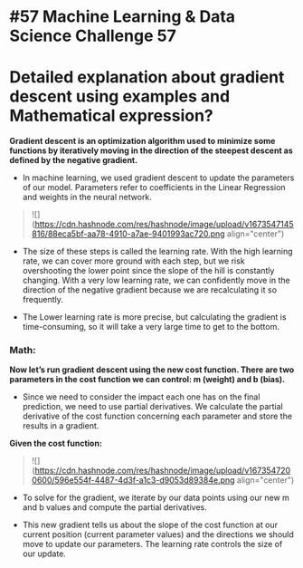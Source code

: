 # #57 Machine Learning & Data Science Challenge 57

# Detailed explanation about gradient descent using examples and Mathematical expression?

**Gradient descent is an optimization algorithm used to minimize some functions by iteratively moving in the direction of the steepest descent as defined by the negative gradient.**

* In machine learning, we used gradient descent to update the parameters of our model. Parameters refer to coefficients in the Linear Regression and weights in the neural network.
    

> ![](https://cdn.hashnode.com/res/hashnode/image/upload/v1673547145816/88eca5bf-aa78-4910-a7ae-9401993ac720.png align="center")

* The size of these steps is called the learning rate. With the high learning rate, we can cover more ground with each step, but we risk overshooting the lower point since the slope of the hill is constantly changing. With a very low learning rate, we can confidently move in the direction of the negative gradient because we are recalculating it so frequently.
    
* The Lower learning rate is more precise, but calculating the gradient is time-consuming, so it will take a very large time to get to the bottom.
    

### Math:

**Now let’s run gradient descent using the new cost function. There are two parameters in the cost function we can control: m (weight) and b (bias).**

* Since we need to consider the impact each one has on the final prediction, we need to use partial derivatives. We calculate the partial derivative of the cost function concerning each parameter and store the results in a gradient.
    

**Given the cost function:**

> ![](https://cdn.hashnode.com/res/hashnode/image/upload/v1673547200600/596e554f-4487-4d3f-a1c3-d9053d89384e.png align="center")

* To solve for the gradient, we iterate by our data points using our new m and b values and compute the partial derivatives.
    
* This new gradient tells us about the slope of the cost function at our current position (current parameter values) and the directions we should move to update our parameters. The learning rate controls the size of our update.